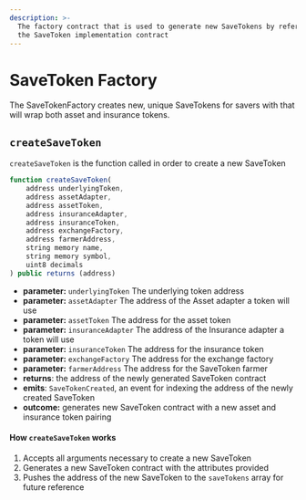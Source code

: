 ```yaml
---
description: >-
  The factory contract that is used to generate new SaveTokens by referencing
  the SaveToken implementation contract
---
```


# SaveToken Factory

The SaveTokenFactory creates new, unique SaveTokens for savers with that will wrap both asset and insurance tokens.

## `createSaveToken` <a id="90aa"></a>

`createSaveToken` is the function called in order to create a new SaveToken

```javascript
function createSaveToken(
    address underlyingToken,    
    address assetAdapter,    
    address assetToken,    
    address insuranceAdapter,    
    address insuranceToken,    
    address exchangeFactory,    
    address farmerAddress,    
    string memory name,    
    string memory symbol,    
    uint8 decimals
) public returns (address)

```

* **parameter:** `underlyingToken` The underlying token address
* **parameter:** `assetAdapter` The address of the Asset adapter a token will use
* **parameter:** `assetToken` The address for the asset token
* **parameter:** `insuranceAdapter` The address of the Insurance adapter a token will use
* **parameter:** `insuranceToken` The address for the insurance token
* **parameter:** `exchangeFactory` The address for the exchange factory
* **parameter:** `farmerAddress` The address for the SaveToken farmer
* **returns**: the address of the newly generated SaveToken contract
* **emits**: `SaveTokenCreated`, an event for indexing the address of the newly created SaveToken
* **outcome:** generates new SaveToken contract with a new asset and insurance token pairing

#### How `createSaveToken` works

1. Accepts all arguments necessary to create a new SaveToken
2. Generates a new SaveToken contract with the attributes provided
3. Pushes the address of the new SaveToken to the `saveTokens` array for future reference

